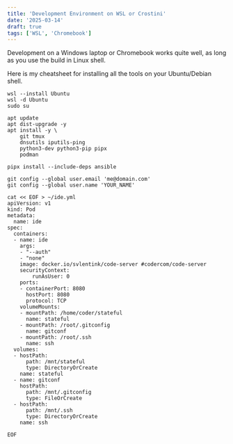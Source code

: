```yaml
---
title: 'Development Environment on WSL or Crostini'
date: '2025-03-14'
draft: true
tags: ['WSL', 'Chromebook']
---
```


Development on a Windows laptop or Chromebook works quite well,
as long as you use the build in Linux shell.

Here is my cheatsheet for installing all the tools on your Ubuntu/Debian shell.

```
wsl --install Ubuntu
wsl -d Ubuntu
sudo su
```

```
apt update
apt dist-upgrade -y
apt install -y \
    git tmux
    dnsutils iputils-ping
    python3-dev python3-pip pipx
    podman

pipx install --include-deps ansible

git config --global user.email 'me@domain.com'
git config --global user.name 'YOUR_NAME'

cat << EOF > ~/ide.yml
apiVersion: v1
kind: Pod
metadata:
  name: ide
spec:
  containers:
  - name: ide
    args:
    - "--auth"
    - "none"
    image: docker.io/svlentink/code-server #codercom/code-server
    securityContext:
        runAsUser: 0
    ports:
    - containerPort: 8080
      hostPort: 8080
      protocol: TCP
    volumeMounts:
    - mountPath: /home/coder/stateful
      name: stateful
    - mountPath: /root/.gitconfig
      name: gitconf
    - mountPath: /root/.ssh
      name: ssh
  volumes:
  - hostPath:
      path: /mnt/stateful
      type: DirectoryOrCreate
    name: stateful
  - name: gitconf
    hostPath:
      path: /mnt/.gitconfig
      type: FileOrCreate
  - hostPath:
      path: /mnt/.ssh
      type: DirectoryOrCreate
    name: ssh

EOF
```
